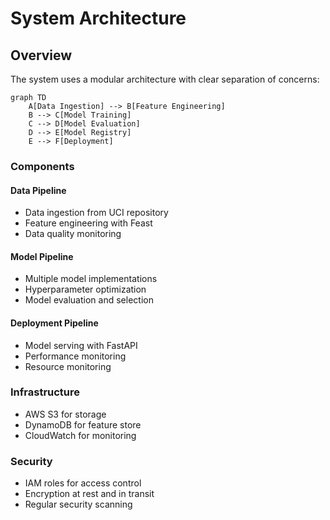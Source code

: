 # System Architecture

## Overview

The system uses a modular architecture with clear separation of concerns:

```mermaid
graph TD
    A[Data Ingestion] --> B[Feature Engineering]
    B --> C[Model Training]
    C --> D[Model Evaluation]
    D --> E[Model Registry]
    E --> F[Deployment]
```

### Components

#### Data Pipeline

- Data ingestion from UCI repository
- Feature engineering with Feast
- Data quality monitoring

#### Model Pipeline

- Multiple model implementations
- Hyperparameter optimization
- Model evaluation and selection

#### Deployment Pipeline

- Model serving with FastAPI
- Performance monitoring
- Resource monitoring

### Infrastructure

- AWS S3 for storage
- DynamoDB for feature store
- CloudWatch for monitoring

### Security

- IAM roles for access control
- Encryption at rest and in transit
- Regular security scanning
